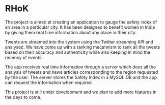 # RHoK 
The project is aimed at creating an application to gauge the safety index of an area in a particular city.
It has been designed to benefit women in India by giving them real time information about any place in their city.

Tweets are streamed into the system using the Twitter streaming API and analysed. We have come up with a ranking mecahnism to rank all the tweets based on their accuracy and authenticity while also keeping in mind the recency of events.

The app receives real time information through a server which does all the analysis of tweets and news articles corresponding to the region requested by the user. The server stores the Safety Index in a MySQL DB and the app can request the information when required. 

This project is still under development and we plan to add more features in the days to come.
